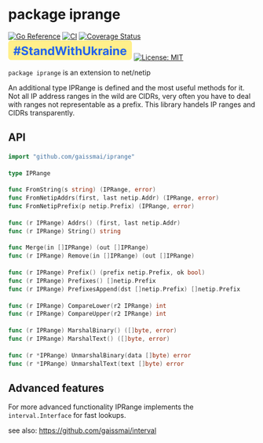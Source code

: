 # package iprange
[![Go Reference](https://pkg.go.dev/badge/github.com/gaissmai/iprange.svg)](https://pkg.go.dev/github.com/gaissmai/iprange#section-documentation)
[![CI](https://github.com/gaissmai/iprange/actions/workflows/go.yml/badge.svg)](https://github.com/gaissmai/iprange/actions/workflows/go.yml)
[![Coverage Status](https://coveralls.io/repos/github/gaissmai/iprange/badge.svg?branch=master)](https://coveralls.io/github/gaissmai/iprange?branch=master)
[![Stand With Ukraine](https://raw.githubusercontent.com/vshymanskyy/StandWithUkraine/main/badges/StandWithUkraine.svg)](https://stand-with-ukraine.pp.ua)
[![License: MIT](https://img.shields.io/badge/License-MIT-yellow.svg)](https://opensource.org/licenses/MIT)


`package iprange` is an extension to net/netip

An additional type IPRange is defined and the most useful methods for it. Not all IP address ranges in the wild are CIDRs,
very often you have to deal with ranges not representable as a prefix. This library handels IP ranges and CIDRs transparently. 

## API

```go
import "github.com/gaissmai/iprange"

type IPRange

func FromString(s string) (IPRange, error)
func FromNetipAddrs(first, last netip.Addr) (IPRange, error)
func FromNetipPrefix(p netip.Prefix) (IPRange, error)

func (r IPRange) Addrs() (first, last netip.Addr)
func (r IPRange) String() string

func Merge(in []IPRange) (out []IPRange)
func (r IPRange) Remove(in []IPRange) (out []IPRange)

func (r IPRange) Prefix() (prefix netip.Prefix, ok bool)
func (r IPRange) Prefixes() []netip.Prefix
func (r IPRange) PrefixesAppend(dst []netip.Prefix) []netip.Prefix

func (r IPRange) CompareLower(r2 IPRange) int
func (r IPRange) CompareUpper(r2 IPRange) int

func (r IPRange) MarshalBinary() ([]byte, error)
func (r IPRange) MarshalText() ([]byte, error)

func (r *IPRange) UnmarshalBinary(data []byte) error
func (r *IPRange) UnmarshalText(text []byte) error
```

## Advanced features
For more advanced functionality IPRange implements the `interval.Interface` for fast lookups.

see also: https://github.com/gaissmai/interval
